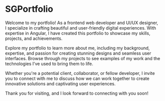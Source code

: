 # SGPortfolio

Welcome to my portfolio! As a frontend web developer and UI/UX designer, I specialize in crafting beautiful and user-friendly digital experiences. With expertise in Angular, I have created this portfolio to showcase my skills, projects, and achievements.

Explore my portfolio to learn more about me, including my background, expertise, and passion for creating stunning designs and seamless user interfaces. Browse through my projects to see examples of my work and the technologies I've used to bring them to life.

Whether you're a potential client, collaborator, or fellow developer, I invite you to connect with me to discuss how we can work together to create innovative solutions and captivating user experiences.

Thank you for visiting, and I look forward to connecting with you soon!
